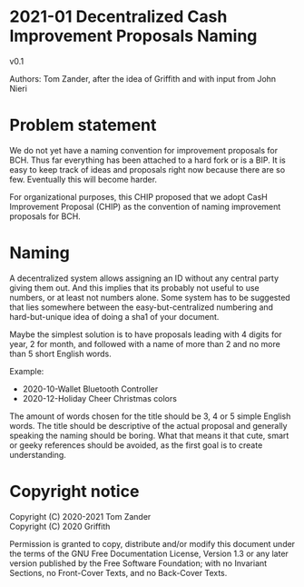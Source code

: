 # 2021-01 Decentralized Cash Improvement Proposals Naming

v0.1

Authors: Tom Zander, after the idea of Griffith and with input from John Nieri

# Problem statement

We do not yet have a naming convention for improvement proposals for BCH. Thus far everything has been attached to a hard fork or is a BIP. It is easy to keep track of ideas and proposals right now because there are so few. Eventually this will become harder.

For organizational purposes, this CHIP proposed that we adopt CasH Improvement Proposal (CHIP) as the convention of naming improvement proposals for BCH.

# Naming

A decentralized system allows assigning an ID without any central party giving them out. And this implies that its probably not useful to use numbers, or at least not numbers alone.
Some system has to be suggested that lies somewhere between the easy-but-centralized numbering and hard-but-unique idea of doing a sha1 of your document.

Maybe the simplest solution is to have proposals leading with 4 digits for year, 2 for month, and followed with a name of more than 2 and no more than 5 short English words.

Example:

* 2020-10-Wallet Bluetooth Controller
* 2020-12-Holiday Cheer Christmas colors

The amount of words chosen for the title should be 3, 4 or 5 simple English words. The title should be descriptive of the actual proposal and generally speaking the naming should be boring. What that means it that cute, smart or geeky references should be avoided, as the first goal is to create understanding.

# Copyright notice

Copyright (C)  2020-2021 Tom Zander  
Copyright (C)  2020 Griffith  

Permission is granted to copy, distribute and/or modify this document
under the terms of the GNU Free Documentation License, Version 1.3
or any later version published by the Free Software Foundation;
with no Invariant Sections, no Front-Cover Texts, and no Back-Cover Texts.

